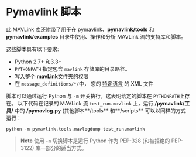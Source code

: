 # Pymavlink 脚本

此 MAVLink 库还附带了用于在 [pymavlink](https://github.com/mavlink/pymavlink/)、**pymavlink/tools** 和 **pymavlink/examples** 目录中使用、操作和分析 MAVLink 流的支持库和脚本。

这些脚本具有以下要求:

* Python 2.7+ 和3.3+
* `PYTHONPATH` 指定包含 `mavlink` 存储库的目录路径。
* 写入整个 **mavLink**文件夹的权限
* 在 `message_definitions/*/`中， 您的 [特定语言](../messages/README.md#dialects) 的 XML 文件

脚本可以通过运行 Python 与 `-m` 开关执行，这表明给定的脚本在 `PYTHONPATH`上存在。 以下代码在记录的 MAVLink 流 `test_run.mavlink` 上，运行 **/pymavlink/工具/** 中的 **/pymavlog.py** (其他脚本**/tools** 和**/scripts** 可以以同样的方式运行：

    python -m pymavlink.tools.mavlogdump test_run.mavlink
    

> **Note** 使用 `-m` 切换脚本是运行 Python 作为 PEP-328 (和被拒绝的 PEP-3122) 库一部分的适当方式。